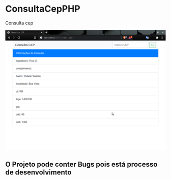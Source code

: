 # ConsultaCepPHP
Consulta cep

![Resultado de uma pesquisa](./resultadoDePesquisa.png)

## O Projeto pode conter Bugs pois está processo de desenvolvimento

